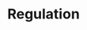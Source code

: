 ---
# This topic lives at
# https://digital.gov/topics/regulation

# Topic Title
title: "Regulation"

# description — keep it short and clear
# summary: ""

# Weight
weight: 1

# For more information on managing topics,
# see https://github.com/GSA/digitalgov.gov/wiki/topics
---